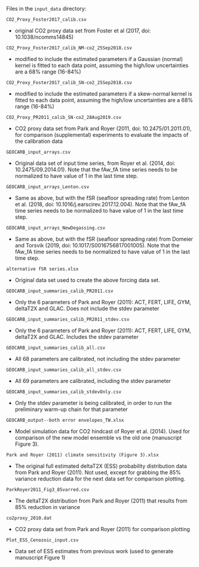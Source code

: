Files in the `input_data` directory:

`CO2_Proxy_Foster2017_calib.csv`
* original CO2 proxy data set from Foster et al (2017, doi: 10.1038/ncomms14845)

`CO2_Proxy_Foster2017_calib_NM-co2_25Sep2018.csv`
* modified to include the estimated parameters if a Gaussian (normal) kernel is fitted to each data point, assuming the high/low uncertainties are a 68% range (16-84%)

`CO2_Proxy_Foster2017_calib_SN-co2_25Sep2018.csv`
* modified to include the estimated parameters if a skew-normal kernel is fitted to each data point, assuming the high/low uncertainties are a 68% range (16-84%)

`CO2_Proxy_PR2011_calib_SN-co2_28Aug2019.csv`
* CO2 proxy data set from Park and Royer (2011, doi: 10.2475/01.2011.01), for comparison (supplemental) experiments to evaluate the impacts of the calibration data

`GEOCARB_input_arrays.csv`
* Original data set of input time series, from Royer et al. (2014, doi: 10.2475/09.2014.01). Note that the fAw_fA time series needs to be normalized to have value of 1 in the last time step.

`GEOCARB_input_arrays_Lenton.csv`
* Same as above, but with the fSR (seafloor spreading rate) from Lenton et al. (2018, doi: 10.1016/j.earscirev.2017.12.004). Note that the fAw_fA time series needs to be normalized to have value of 1 in the last time step.

`GEOCARB_input_arrays_NewDegassing.csv`
* Same as above, but with the fSR (seafloor spreading rate) from Domeier and Torsvik (2019, doi: 10.1017/S0016756817001005). Note that the fAw_fA time series needs to be normalized to have value of 1 in the last time step.

`alternative fSR series.xlsx`
* Original data set used to create the above forcing data set.

`GEOCARB_input_summaries_calib_PR2011.csv`
* Only the 6 parameters of Park and Royer (2011): ACT, FERT, LIFE, GYM, deltaT2X and GLAC. Does not include the stdev parameter

`GEOCARB_input_summaries_calib_PR2011_stdev.csv`
* Only the 6 parameters of Park and Royer (2011): ACT, FERT, LIFE, GYM, deltaT2X and GLAC. Includes the stdev parameter

`GEOCARB_input_summaries_calib_all.csv`
* All 68 parameters are calibrated, not including the stdev parameter

`GEOCARB_input_summaries_calib_all_stdev.csv`
* All 69 parameters are calibrated, including the stdev parameter

`GEOCARB_input_summaries_calib_stdevOnly.csv`
* Only the stdev parameter is being calibrated, in order to run the preliminary warm-up chain for that parameter

`GEOCARB_output--both error envelopes_TW.xlsx`
* Model simulation data for CO2 hindcast of Royer et al. (2014). Used for comparison of the new model ensemble vs the old one (manuscript Figure 3).

`Park and Royer (2011) climate sensitivity (Figure 3).xlsx`
* The original full estimated deltaT2X (ESS) probability distribution data from Park and Royer (2011). Not used, except for grabbing the 85% variance reduction data for the next data set for comparison plotting.

`ParkRoyer2011_Fig3_85varred.csv`
* The deltaT2X distribution from Park and Royer (2011) that results from 85% reduction in variance

`co2proxy_2010.dat`
* CO2 proxy data set from Park and Royer (2011) for comparison plotting

`Plot_ESS_Cenozoic_input.csv`
* Data set of ESS estimates from previous work (used to generate manuscript Figure 1)
